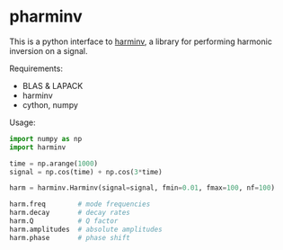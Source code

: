 pharminv
========

This is a python interface to [harminv], a library for performing
harmonic inversion on a signal.

[harminv]: http://ab-initio.mit.edu/wiki/index.php/Harminv

Requirements:

- BLAS & LAPACK
- harminv
- cython, numpy

Usage:

```python
import numpy as np
import harminv

time = np.arange(1000)
signal = np.cos(time) + np.cos(3*time)

harm = harminv.Harminv(signal=signal, fmin=0.01, fmax=100, nf=100)

harm.freq        # mode frequencies
harm.decay       # decay rates
harm.Q           # Q factor
harm.amplitudes  # absolute amplitudes
harm.phase       # phase shift 
```
